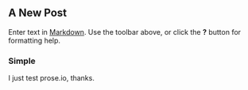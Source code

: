 ## A New Post

Enter text in [Markdown](http://daringfireball.net/projects/markdown/). Use the toolbar above, or click the **?** button for formatting help.

### Simple

I just test prose.io, thanks.